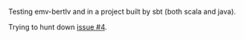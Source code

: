 Testing emv-bertlv and in a project built by sbt (both scala and java).

Trying to hunt down [issue #4](https://github.com/binaryfoo/emv-bertlv/issues/4).
